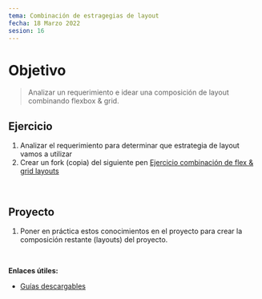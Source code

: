 ```yaml
---
tema: Combinación de estragegias de layout
fecha: 18 Marzo 2022
sesion: 16
---
```


# Objetivo

> Analizar un requerimiento e idear una composición de layout combinando flexbox & grid.

## Ejercicio

1. Analizar el requerimiento para determinar que estrategia de layout vamos a utilizar
2. Crear un fork (copia) del siguiente pen [Ejercicio combinación de flex & grid layouts](https://codepen.io/venturamichel/pen/GRyZgpJ)

<br>


## Proyecto

1. Poner en práctica estos conocimientos en el proyecto para crear la composición restante (layouts) del proyecto.

<br>

**Enlaces útiles:**

* [Guías descargables](https://d.pr/f/Dkk69c)
